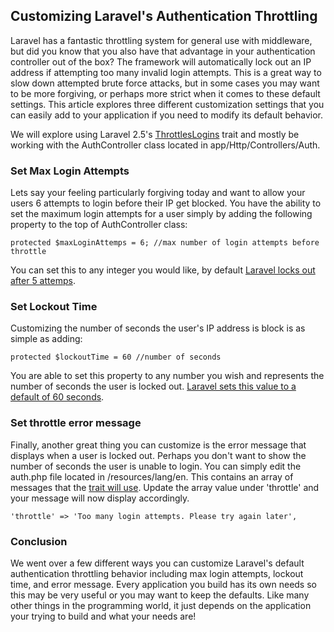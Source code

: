 ## Customizing Laravel's Authentication Throttling

Laravel has a fantastic throttling system for general use with middleware, but did you know that you also have that advantage in your authentication controller out of the box? The framework will automatically lock out an IP address if attempting too many invalid login attempts. This is a great way to slow down attempted brute force attacks, but in some cases you may want to be more forgiving, or perhaps more strict when it comes to these default settings.  This article explores three different customization settings that you can easily add to your application if you need to modify its default behavior.

We will explore using Laravel 2.5's [ThrottlesLogins](https://github.com/laravel/framework/blob/5.2/src/Illuminate/Foundation/Auth/ThrottlesLogins.php) trait and mostly be working with the AuthController class located in app/Http/Controllers/Auth.

### Set Max Login Attempts
Lets say your feeling particularly forgiving today and want to allow your users 6 attempts to login before their IP get blocked.  You have the ability to set the maximum login attempts for a user simply by adding the following property to the top of AuthController class:
```
protected $maxLoginAttemps = 6; //max number of login attempts before throttle
```
You can set this to any integer you would like, by default [Laravel locks out after 5 attemps](https://github.com/laravel/framework/blob/5.2/src/Illuminate/Foundation/Auth/ThrottlesLogins.php#L120-L128).

### Set Lockout Time
Customizing the number of seconds the user's IP address is block is as simple as adding:
```
protected $lockoutTime = 60 //number of seconds
```
You are able to set this property to any number you wish and represents the number of seconds the user is locked out.  [Laravel sets this value to a default of 60 seconds](https://github.com/laravel/framework/blob/5.2/src/Illuminate/Foundation/Auth/ThrottlesLogins.php#L130-L138).

### Set throttle error message
Finally, another great thing you can customize is the error message that displays when a user is locked out.  Perhaps you don't want to show the number of seconds the user is unable to login.  You can simply edit the auth.php file located in /resources/lang/en.  This contains an array of messages that the [trait will use](https://github.com/laravel/framework/blob/5.2/src/Illuminate/Foundation/Auth/ThrottlesLogins.php#L70-L81).  Update the array value under 'throttle' and your message will now display accordingly.
```
'throttle' => 'Too many login attempts. Please try again later',
```

### Conclusion
We went over a few different ways you can customize Laravel's default authentication throttling behavior including max login attempts, lockout time, and error message.  Every application you build has its own needs so this may be very useful or you may want to keep the defaults.  Like many other things in the programming world, it just depends on the application your trying to build and what your needs are!
